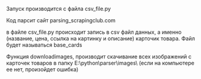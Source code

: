 Запуск производится с файла csv_file.py

Код парсит сайт parsing_scrapingclub.com

в файле csv_file.py происходит запись в csv файл данных, а именно (название, цена, ссылка на картинку и описание) карточик товара. Файл будет называться base_cards

Функция downloadimages, производит скачивание всех изображений с карточек товаров в папку E:\\python\\parser\\images\\ (если на компьютере ее нет, произойдет ошибка)
